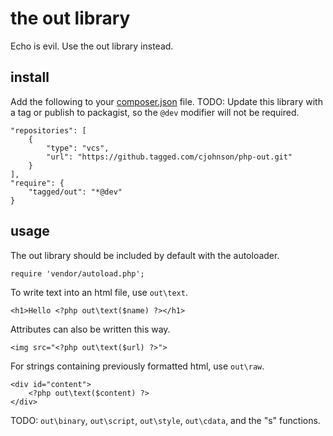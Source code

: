 the out library
===============

Echo is evil.
Use the out library instead.

install
-------

Add the following to your [composer.json](https://getcomposer.org/) file.
TODO: Update this library with a tag or publish to packagist,
so the `@dev` modifier will not be required.

    "repositories": [
        {
            "type": "vcs",
            "url": "https://github.tagged.com/cjohnson/php-out.git"
        }
    ],
    "require": {
        "tagged/out": "*@dev"
    }

usage
-----

The out library should be included by default with the autoloader.

    require 'vendor/autoload.php';

To write text into an html file, use `out\text`.

    <h1>Hello <?php out\text($name) ?></h1>

Attributes can also be written this way.

    <img src="<?php out\text($url) ?>">

For strings containing previously formatted html, use `out\raw`.

    <div id="content">
        <?php out\text($content) ?>
    </div>

TODO: `out\binary`, `out\script`, `out\style`, `out\cdata`, and the "s" functions.
